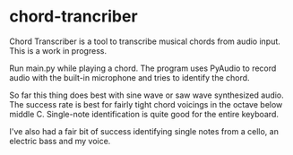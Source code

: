 # chord-trancriber

Chord Transcriber is a tool to transcribe musical chords from audio input. This is a work in progress. 

Run main.py while playing a chord. The program uses PyAudio to record audio with the built-in
microphone and tries to identify the chord.

So far this thing does best with sine wave or saw wave synthesized audio. 
The success rate is best for fairly tight chord voicings in the octave below middle C. 
Single-note identification is quite good for the entire keyboard.

I've also had a fair bit of success identifying single notes from a cello, an electric bass and my voice. 
